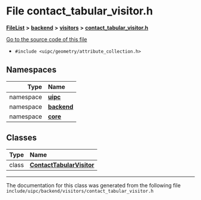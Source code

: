 

# File contact\_tabular\_visitor.h



[**FileList**](files.md) **>** [**backend**](dir_53d62147b82bd29328805b2087bd1012.md) **>** [**visitors**](dir_007753111df00039ee3ec058cc286377.md) **>** [**contact\_tabular\_visitor.h**](contact__tabular__visitor_8h.md)

[Go to the source code of this file](contact__tabular__visitor_8h_source.md)



* `#include <uipc/geometry/attribute_collection.h>`













## Namespaces

| Type | Name |
| ---: | :--- |
| namespace | [**uipc**](namespaceuipc.md) <br> |
| namespace | [**backend**](namespaceuipc_1_1backend.md) <br> |
| namespace | [**core**](namespaceuipc_1_1core.md) <br> |


## Classes

| Type | Name |
| ---: | :--- |
| class | [**ContactTabularVisitor**](classuipc_1_1backend_1_1_contact_tabular_visitor.md) <br> |



















































------------------------------
The documentation for this class was generated from the following file `include/uipc/backend/visitors/contact_tabular_visitor.h`


